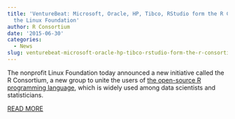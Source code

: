 ```yaml
---
title: 'VentureBeat: Microsoft, Oracle, HP, Tibco, RStudio form the R Consortium under
  the Linux Foundation'
author: R Consortium
date: '2015-06-30'
categories:
  - News
slug: venturebeat-microsoft-oracle-hp-tibco-rstudio-form-the-r-consortium-under-the-linux-foundation
---
```


The nonprofit Linux Foundation today announced a new initiative called the R Consortium, a new group to unite the users of [the open-source R programming language](http://www.r-project.org/), which is widely used among data scientists and statisticians.

[READ MORE](http://venturebeat.com/2015/06/30/microsoft-oracle-hp-tibco-rstudio-form-the-r-consortium-under-the-linux-foundation/)
